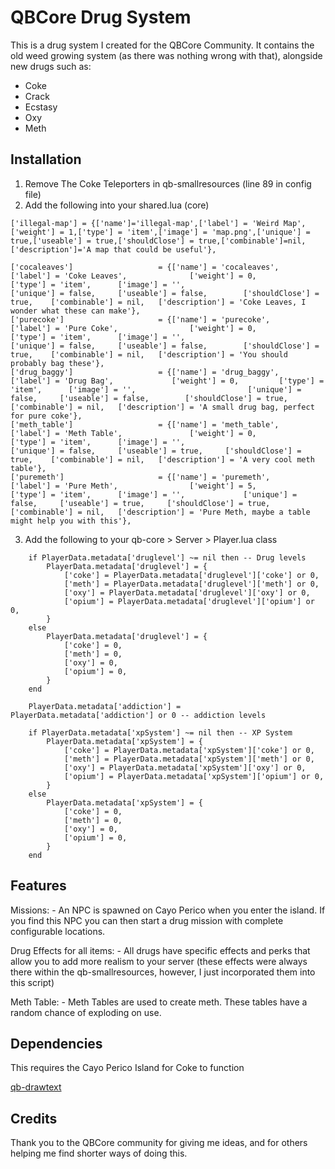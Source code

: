 # QBCore Drug System
This is a drug system I created for the QBCore Community. It contains the old weed growing system (as there was nothing wrong with that), alongside new drugs such as:
- Coke
- Crack
- Ecstasy
- Oxy
- Meth

## Installation
1) Remove The Coke Teleporters in qb-smallresources (line 89 in config file)
2) Add the following into your shared.lua (core)
```
['illegal-map'] = {['name']='illegal-map',['label'] = 'Weird Map',['weight'] = 1,['type'] = 'item',['image'] = 'map.png',['unique'] = true,['useable'] = true,['shouldClose'] = true,['combinable']=nil,['description']='A map that could be useful'},

['cocaleaves'] 				 	 = {['name'] = 'cocaleaves',					['label'] = 'Coke Leaves',				['weight'] = 0,			['type'] = 'item',		['image'] = '',							['unique'] = false,		['useable'] = false,		['shouldClose'] = true,	   ['combinable'] = nil,   ['description'] = 'Coke Leaves, I wonder what these can make'},
['purecoke'] 				 	 = {['name'] = 'purecoke',					['label'] = 'Pure Coke',				['weight'] = 0,			['type'] = 'item',		['image'] = '',							['unique'] = false,		['useable'] = false,		['shouldClose'] = true,	   ['combinable'] = nil,   ['description'] = 'You should probably bag these'},
['drug_baggy'] 				 	 = {['name'] = 'drug_baggy',					['label'] = 'Drug Bag',				['weight'] = 0,			['type'] = 'item',		['image'] = '',							['unique'] = false,		['useable'] = false,		['shouldClose'] = true,	   ['combinable'] = nil,   ['description'] = 'A small drug bag, perfect for pure coke'},
['meth_table'] 				 	 = {['name'] = 'meth_table',					['label'] = 'Meth Table',				['weight'] = 0,			['type'] = 'item',		['image'] = '',							['unique'] = false,		['useable'] = true,		['shouldClose'] = true,	   ['combinable'] = nil,   ['description'] = 'A very cool meth table'},
['puremeth'] 					 = {['name'] = 'puremeth', 						['label'] = 'Pure Meth', 				['weight'] = 5, 		['type'] = 'item', 		['image'] = '', 			['unique'] = false, 	['useable'] = true, 	['shouldClose'] = true,    ['combinable'] = nil,   ['description'] = 'Pure Meth, maybe a table might help you with this'},

```

3) Add the following to your qb-core > Server > Player.lua class
```
    if PlayerData.metadata['druglevel'] ~= nil then -- Drug levels 
		PlayerData.metadata['druglevel'] = {
			['coke'] = PlayerData.metadata['druglevel']['coke'] or 0,
			['meth'] = PlayerData.metadata['druglevel']['meth'] or 0,
			['oxy'] = PlayerData.metadata['druglevel']['oxy'] or 0,
			['opium'] = PlayerData.metadata['druglevel']['opium'] or 0,
		}
	else
		PlayerData.metadata['druglevel'] = {
			['coke'] = 0,
			['meth'] = 0,
			['oxy'] = 0,
			['opium'] = 0,
		}
	end

    PlayerData.metadata['addiction'] = PlayerData.metadata['addiction'] or 0 -- addiction levels

    if PlayerData.metadata['xpSystem'] ~= nil then -- XP System 
		PlayerData.metadata['xpSystem'] = {
			['coke'] = PlayerData.metadata['xpSystem']['coke'] or 0,
			['meth'] = PlayerData.metadata['xpSystem']['meth'] or 0,
			['oxy'] = PlayerData.metadata['xpSystem']['oxy'] or 0,
			['opium'] = PlayerData.metadata['xpSystem']['opium'] or 0,
		}
	else
		PlayerData.metadata['xpSystem'] = {
			['coke'] = 0,
			['meth'] = 0,
			['oxy'] = 0,
			['opium'] = 0,
		}
	end
```
## Features 
Missions:
    - An NPC is spawned on Cayo Perico when you enter the island. If you find this NPC you can then start a drug mission with complete configurable locations. 

Drug Effects for all items: 
    - All drugs have specific effects and perks that allow you to add more realism to your server (these effects were always there within the qb-smallresources, however, I just incorporated them into this script)

Meth Table:
    - Meth Tables are used to create meth. These tables have a random chance of exploding on use.

## Dependencies 
This requires the Cayo Perico Island for Coke to function

[qb-drawtext](https://github.com/idrisdose/qb-drawtext)

## Credits
Thank you to the QBCore community for giving me ideas, and for others helping me find shorter ways of doing this. 